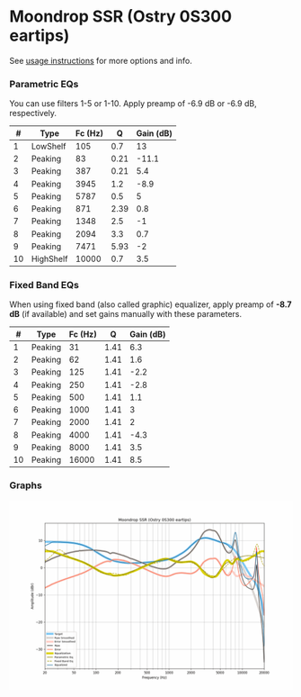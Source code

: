# Moondrop SSR (Ostry 0S300 eartips)
See [usage instructions](https://github.com/jaakkopasanen/AutoEq#usage) for more options and info.

### Parametric EQs
You can use filters 1-5 or 1-10. Apply preamp of -6.9 dB or -6.9 dB, respectively.

|   # | Type      |   Fc (Hz) |    Q |   Gain (dB) |
|-----|-----------|-----------|------|-------------|
|   1 | LowShelf  |       105 | 0.7  |        13   |
|   2 | Peaking   |        83 | 0.21 |       -11.1 |
|   3 | Peaking   |       387 | 0.21 |         5.4 |
|   4 | Peaking   |      3945 | 1.2  |        -8.9 |
|   5 | Peaking   |      5787 | 0.5  |         5   |
|   6 | Peaking   |       871 | 2.39 |         0.8 |
|   7 | Peaking   |      1348 | 2.5  |        -1   |
|   8 | Peaking   |      2094 | 3.3  |         0.7 |
|   9 | Peaking   |      7471 | 5.93 |        -2   |
|  10 | HighShelf |     10000 | 0.7  |         3.5 |

### Fixed Band EQs
When using fixed band (also called graphic) equalizer, apply preamp of **-8.7 dB** (if available) and set gains manually with these parameters.

|   # | Type    |   Fc (Hz) |    Q |   Gain (dB) |
|-----|---------|-----------|------|-------------|
|   1 | Peaking |        31 | 1.41 |         6.3 |
|   2 | Peaking |        62 | 1.41 |         1.6 |
|   3 | Peaking |       125 | 1.41 |        -2.2 |
|   4 | Peaking |       250 | 1.41 |        -2.8 |
|   5 | Peaking |       500 | 1.41 |         1.1 |
|   6 | Peaking |      1000 | 1.41 |         3   |
|   7 | Peaking |      2000 | 1.41 |         2   |
|   8 | Peaking |      4000 | 1.41 |        -4.3 |
|   9 | Peaking |      8000 | 1.41 |         3.5 |
|  10 | Peaking |     16000 | 1.41 |         8.5 |

### Graphs
![](./Moondrop%20SSR%20(Ostry%200S300%20eartips).png)
